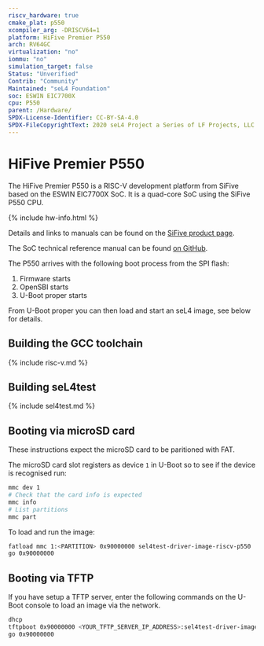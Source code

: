 ```yaml
---
riscv_hardware: true
cmake_plat: p550
xcompiler_arg: -DRISCV64=1
platform: HiFive Premier P550
arch: RV64GC
virtualization: "no"
iommu: "no"
simulation_target: false
Status: "Unverified"
Contrib: "Community"
Maintained: "seL4 Foundation"
soc: ESWIN EIC7700X
cpu: P550
parent: /Hardware/
SPDX-License-Identifier: CC-BY-SA-4.0
SPDX-FileCopyrightText: 2020 seL4 Project a Series of LF Projects, LLC.
---
```


# HiFive Premier P550

The HiFive Premier P550 is a RISC-V development platform from SiFive based
on the ESWIN EIC7700X SoC. It is a quad-core SoC using the SiFive P550
CPU.

{% include hw-info.html %}

Details and links to manuals can be found on the [SiFive product
page](https://www.sifive.com/boards/hifive-premier-p550).

The SoC technical reference manual can be found [on
GitHub](https://github.com/eswincomputing/EIC7700X-SoC-Technical-Reference-Manual/releases).

The P550 arrives with the following boot process from the SPI flash:

1. Firmware starts
2. OpenSBI starts
3. U-Boot proper starts

From U-Boot proper you can then load and start an seL4 image, see below for details.

## Building the GCC toolchain

{% include risc-v.md %}

## Building seL4test

{% include sel4test.md %}

## Booting via microSD card

These instructions expect the microSD card to be paritioned with FAT.

The microSD card slot registers as device `1` in U-Boot so to see if the device
is recognised run:

```sh
mmc dev 1
# Check that the card info is expected
mmc info
# List partitions
mmc part
```

To load and run the image:

```sh
fatload mmc 1:<PARTITION> 0x90000000 sel4test-driver-image-riscv-p550
go 0x90000000
```

## Booting via TFTP

If you have setup a TFTP server, enter the following commands on the U-Boot console
to load an image via the network.

```sh
dhcp
tftpboot 0x90000000 <YOUR_TFTP_SERVER_IP_ADDRESS>:sel4test-driver-image-riscv-p550
go 0x90000000
```

